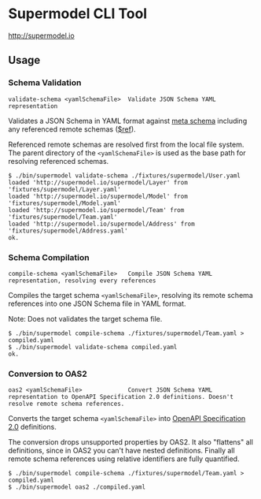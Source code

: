 # Supermodel CLI Tool

<http://supermodel.io>


## Usage

### Schema Validation 

```
validate-schema <yamlSchemaFile>  Validate JSON Schema YAML representation
```

Validates a JSON Schema in YAML format against [meta schema](http://json-schema.org/specification.html) 
including any referenced remote schemas ([$ref](http://json-schema.org/latest/json-schema-core.html#rfc.section.8)).

Referenced remote schemas are resolved first from the local file system. The 
parent directory of the `<yamlSchemaFile>` is used as the base path for
resolving referenced schemas.

```
$ ./bin/supermodel validate-schema ./fixtures/supermodel/User.yaml
loaded 'http://supermodel.io/supermodel/Layer' from 'fixtures/supermodel/Layer.yaml'
loaded 'http://supermodel.io/supermodel/Model' from 'fixtures/supermodel/Model.yaml'
loaded 'http://supermodel.io/supermodel/Team' from 'fixtures/supermodel/Team.yaml'
loaded 'http://supermodel.io/supermodel/Address' from 'fixtures/supermodel/Address.yaml'
ok.
```

### Schema Compilation

```
compile-schema <yamlSchemaFile>   Compile JSON Schema YAML representation, resolving every references
```

Compiles the target schema `<yamlSchemaFile>`, resolving its remote schema
 references into one JSON Schema file in YAML format.

Note: Does not validates the target schema file.

```
$ ./bin/supermodel compile-schema ./fixtures/supermodel/Team.yaml > compiled.yaml
$ ./bin/supermodel validate-schema compiled.yaml
ok.
```

### Conversion to OAS2

```
oas2 <yamlSchemaFile>             Convert JSON Schema YAML representation to OpenAPI Specification 2.0 definitions. Doesn't resolve remote schema references.
```

Converts the target schema `<yamlSchemaFile>` into [OpenAPI Specification 2.0](https://github.com/OAI/OpenAPI-Specification/blob/master/versions/2.0.md#schemaObject) definitions.

The conversion drops unsupported properties by OAS2. It also "flattens" all 
definitions, since in OAS2 you can't have nested definitions. Finally all remote
schema references using relative identifiers are fully quantified.

```
$ ./bin/supermodel compile-schema ./fixtures/supermodel/Team.yaml > compiled.yaml
$ ./bin/supermodel oas2 ./compiled.yaml
```